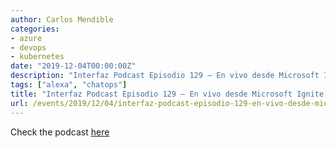 ```yaml
---
author: Carlos Mendible
categories:
- azure
- devops
- kubernetes
date: "2019-12-04T00:00:00Z"
description: "Interfaz Podcast Episodio 129 – En vivo desde Microsoft Ignite 2019 – Novedades en AKS y Contenedores con Carlos Mendible"
tags: ["alexa", "chatops"]
title: "Interfaz Podcast Episodio 129 – En vivo desde Microsoft Ignite 2019 – Novedades en AKS y Contenedores con Carlos Mendible"
url: /events/2019/12/04/interfaz-podcast-episodio-129-en-vivo-desde-microsoft-ignite-2019-novedades-en-aks-y-contenedores-con-carlos-mendible/
---
```


Check the podcast [here](https://rdiazconcha.com/2019/12/04/interfaz-podcast-episodio-129-en-vivo-desde-microsoft-ignite-2019-novedades-en-aks-y-contenedores-con-carlos-mendible/)